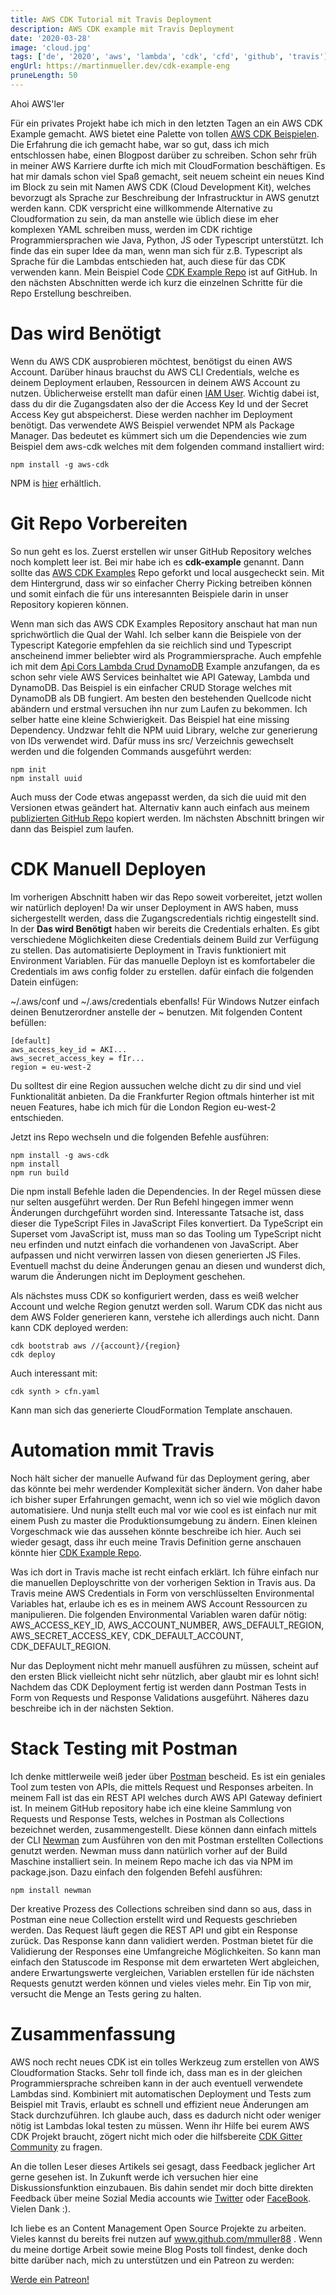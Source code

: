 ```yaml
---
title: AWS CDK Tutorial mit Travis Deployment
description: AWS CDK example mit Travis Deployment
date: '2020-03-28'
image: 'cloud.jpg'
tags: ['de', '2020', 'aws', 'lambda', 'cdk', 'cfd', 'github', 'travis']
engUrl: https://martinmueller.dev/cdk-example-eng
pruneLength: 50
---
```


Ahoi AWS'ler

Für ein privates Projekt habe ich mich in den letzten Tagen an ein AWS CDK Example gemacht. AWS bietet eine Palette von tollen [AWS CDK Beispielen](https://github.com/aws-samples/aws-cdk-examples). Die Erfahrung die ich gemacht habe, war so gut, dass ich mich entschlossen habe, einen Blogpost darüber zu schreiben. Schon sehr früh in meiner AWS Karriere durfte ich mich mit CloudFormation beschäftigen. Es hat mir damals schon viel Spaß gemacht, seit neuem scheint ein neues Kind im Block zu sein mit Namen AWS CDK (Cloud Development Kit), welches bevorzugt als Sprache zur Beschreibung der Infrastrucktur in AWS genutzt werden kann. CDK verspricht eine willkommende Alternative zu Cloudformation zu sein, da man anstelle wie üblich diese im eher komplexen YAML schreiben muss, werden im CDK richtige Programmiersprachen wie Java, Python, JS oder Typescript unterstützt. Ich finde das ein super Idee da man, wenn man sich für z.B. Typescript als Sprache für die Lambdas entschieden hat, auch diese für das CDK verwenden kann.
Mein Beispiel Code [CDK Example Repo](https://github.com/mmuller88/cdk-example) ist auf GitHub. In den nächsten Abschnitten werde ich kurz die einzelnen Schritte für die Repo Erstellung beschreiben.

# Das wird Benötigt
Wenn du AWS CDK ausprobieren möchtest, benötigst du einen AWS Account. Darüber hinaus brauchst du AWS CLI Credentials, welche es deinem Deployment erlauben, Ressourcen in deinem AWS Account zu nutzen. Üblicherweise erstellt man dafür einen [IAM User](https://docs.aws.amazon.com/de_de/IAM/latest/UserGuide/id_users_create.html#id_users_create_cliwpsapi). Wichtig dabei ist, dass du dir die Zugangsdaten also der die Access Key Id und der Secret Access Key gut abspeicherst. Diese werden nachher im Deployment benötigt.
Das verwendete AWS Beispiel verwendet NPM als Package Manager. Das bedeutet es kümmert sich um die Dependencies wie zum Beispiel dem aws-cdk welches mit dem folgenden command installiert wird:

```
npm install -g aws-cdk
```
NPM is [hier](https://nodejs.org/en/download/) erhältlich.

# Git Repo Vorbereiten
So nun geht es los. Zuerst erstellen wir unser GitHub Repository welches noch komplett leer ist. Bei mir habe ich es **cdk-example** genannt. Dann sollte das [AWS CDK Examples](https://github.com/aws-samples/aws-cdk-examples) Repo geforkt und local ausgecheckt sein. Mit dem Hintergrund, dass wir so einfacher Cherry Picking betreiben können und somit einfach die für uns interesannten Beispiele darin in unser Repository kopieren können.

Wenn man sich das AWS CDK Examples Repository anschaut hat man nun sprichwörtlich die Qual der Wahl. Ich selber kann die Beispiele von der Typescript Kategorie empfehlen da sie reichlich sind und Typescript anscheinend immer beliebter wird als Programmiersprache. Auch empfehle ich mit dem [Api Cors Lambda Crud DynamoDB](https://github.com/aws-samples/aws-cdk-examples/tree/master/typescript/api-cors-lambda-crud-dynamodb) Example anzufangen, da es schon sehr viele AWS Services beinhaltet wie API Gateway, Lambda und DynamoDB. Das Beispiel is ein einfacher CRUD Storage welches mit DynamoDB als DB fungiert. Am besten den bestehenden Quellcode nicht abändern und erstmal versuchen ihn nur zum Laufen zu bekommen. Ich selber hatte eine kleine Schwierigkeit. Das Beispiel hat eine missing Dependency. Undzwar fehlt die NPM uuid Library, welche zur generierung von IDs verwendet wird. Dafür muss ins src/ Verzeichnis gewechselt werden und die folgenden Commands ausgeführt werden:

```
npm init
npm install uuid
```

Auch muss der Code etwas angepasst werden, da sich die uuid mit den Versionen etwas geändert hat. Alternativ kann auch einfach aus meinem [publizierten GitHub Repo](https://github.com/mmuller88/cdk-example) kopiert werden. Im nächsten Abschnitt bringen wir dann das Beispiel zum laufen.

# CDK Manuell Deployen
Im vorherigen Abschnitt haben wir das Repo soweit vorbereitet, jetzt wollen wir natürlich deployen! Da wir unser Deployment in AWS haben, muss sichergestellt werden, dass die Zugangscredentials richtig eingestellt sind. In der **Das wird Benötigt** haben wir bereits die Credentials erhalten. Es gibt verschiedene Möglichkeiten diese Credentials deinem Build zur Verfügung zu stellen. Das automatisierte Deployment in Travis funktioniert mit Environment Variablen. Für das manuelle Deployn ist es komfortabeler die Credentials im aws config folder zu erstellen.  dafür einfach die folgenden Datein einfügen:

~/.aws/conf und ~/.aws/credentials ebenfalls! Für Windows Nutzer einfach deinen Benutzerordner anstelle der ~ benutzen. Mit folgenden Content befüllen:

```
[default]
aws_access_key_id = AKI...
aws_secret_access_key = fIr...
region = eu-west-2
```

Du solltest dir eine Region aussuchen welche dicht zu dir sind und viel Funktionalität anbieten. Da die Frankfurter Region oftmals hinterher ist mit neuen Features, habe ich mich für die London Region eu-west-2 entschieden.

Jetzt ins Repo wechseln und die folgenden Befehle ausführen:

```
npm install -g aws-cdk
npm install
npm run build
```

Die npm install Befehle laden die Dependencies. In der Regel müssen diese nur selten ausgeführt werden. Der Run Befehl hingegen immer wenn Änderungen durchgeführt worden sind. Interessante Tatsache ist, dass dieser die TypeScript Files in JavaScript Files konvertiert. Da TypeScript ein Superset vom JavaScript ist, muss man so das Tooling um TypeScript nicht neu erfinden und nutzt einfach die vorhandenen von JavaScript. Aber aufpassen und nicht verwirren lassen von diesen generierten JS Files. Eventuell machst du deine Änderungen genau an diesen und wunderst dich, warum die Änderungen nicht im Deployment geschehen.

Als nächstes muss CDK so konfiguriert werden, dass es weiß welcher Account und welche Region genutzt werden soll. Warum CDK das nicht aus dem AWS Folder generieren kann, verstehe ich allerdings auch nicht. Dann kann CDK deployed werden:

```
cdk bootstrab aws //{account}/{region}
cdk deploy
```

Auch interessant mit:

```
cdk synth > cfn.yaml
```

Kann man sich das generierte CloudFormation Template anschauen.

# Automation mmit Travis
Noch hält sicher der manuelle Aufwand für das Deployment gering, aber das könnte bei mehr werdender Komplexität sicher ändern. Von daher habe ich bisher super Erfahrungen gemacht, wenn ich so viel wie möglich davon automatisiere. Und nunja stellt euch mal vor wie cool es ist einfach nur mit einem Push zu master die Produktionsumgebung zu ändern. Einen kleinen Vorgeschmack wie das aussehen könnte beschreibe ich hier. Auch sei wieder gesagt, dass ihr euch meine Travis Definition gerne anschauen könnte hier [CDK Example Repo](https://github.com/mmuller88/cdk-example/blob/master/.travis.yml).

Was ich dort in Travis mache ist recht einfach erklärt. Ich führe einfach nur die manuellen Deployschritte von der vorherigen Sektion in Travis aus. Da Travis meine AWS Credentials in Form von verschlüsselten Environmental Variables hat, erlaube ich es es in meinem AWS Account Ressourcen zu manipulieren. Die folgenden Environmental Variablen waren dafür nötig: AWS\_ACCESS\_KEY\_ID, AWS\_ACCOUNT\_NUMBER, AWS\_DEFAULT\_REGION, AWS\_SECRET\_ACCESS\_KEY, CDK\_DEFAULT\_ACCOUNT, CDK\_DEFAULT\_REGION.

Nur das Deployment nicht mehr manuell ausführen zu müssen, scheint auf den ersten Blick vielleicht nicht sehr nützlich, aber glaubt mir es lohnt sich! Nachdem das CDK Deployment fertig ist werden dann Postman Tests in Form von Requests und Response Validations ausgeführt. Näheres dazu beschreibe ich in der nächsten Sektion.

# Stack Testing mit Postman
Ich denke mittlerweile weiß jeder über [Postman](https://www.postman.com/automated-testing) bescheid. Es ist ein geniales Tool zum testen von APIs, die mittels Request und Responses arbeiten. In meinem Fall ist das ein REST API welches durch AWS API Gateway definiert ist. In meinem GitHub repository habe ich eine kleine Sammlung von Requests und Response Tests, welches in Postman als Collections bezeichnet werden, zusammengestellt. Diese können dann einfach mittels der CLI [Newman](https://github.com/postmanlabs/newman) zum Ausführen von den mit Postman erstellten Collections genutzt werden. Newman muss dann natürlich vorher auf der Build Maschine installiert sein. In meinem Repo mache ich das via NPM im package.json. Dazu einfach den folgenden Befehl ausführen:

```
npm install newman
```

Der kreative Prozess des Collections schreiben sind dann so aus, dass in Postman eine neue Collection erstellt wird und Requests geschrieben werden. Das Request läuft gegen die REST API und gibt ein Response zurück. Das Response kann dann validiert werden. Postman bietet für die Validierung der Responses eine Umfangreiche Möglichkeiten. So kann man einfach den Statuscode im Response mit dem erwarteten Wert abgleichen, andere Erwartungswerte vergleichen, Variablen erstellen für ide nächsten Requests genutzt werden können und vieles vieles mehr. Ein Tip von mir, versucht die Menge an Tests gering zu halten.

# Zusammenfassung
AWS noch recht neues CDK ist ein tolles Werkzeug zum erstellen von AWS Cloudformation Stacks. Sehr toll finde ich, dass man es in der gleichen Programmiersprache schreiben kann in der auch eventuell verwendete Lambdas sind. Kombiniert mit automatischen Deployment und Tests zum Beispiel mit Travis, erlaubt es schnell und effizient neue Änderungen am Stack durchzuführen. Ich glaube auch, dass es dadurch nicht oder weniger nötig ist Lambdas lokal testen zu müssen. Wenn ihr Hilfe bei eurem AWS CDK Projekt braucht, zögert nicht mich oder die hilfsbereite [CDK Gitter Community](https://gitter.im/awslabs/aws-cdk) zu fragen.

An die tollen Leser dieses Artikels sei gesagt, dass Feedback jeglicher Art gerne gesehen ist. In Zukunft werde ich versuchen hier eine Diskussionsfunktion einzubauen. Bis dahin sendet mir doch bitte direkten Feedback über meine Sozial Media accounts wie [Twitter](https://twitter.com/MartinMueller_) oder [FaceBook](https://www.facebook.com/martin.muller.10485). Vielen Dank :).

Ich liebe es an Content Management Open Source Projekte zu arbeiten. Vieles kannst du bereits frei nutzen auf www.github.com/mmuller88 . Wenn du meine dortige Arbeit sowie meine Blog Posts toll findest, denke doch bitte darüber nach, mich zu unterstützen und ein Patreon zu werden:

<a href="https://www.patreon.com/bePatron?u=29010217" data-patreon-widget-type="become-patron-button">Werde ein Patreon!</a><script async src="https://c6.patreon.com/becomePatronButton.bundle.js"></script>